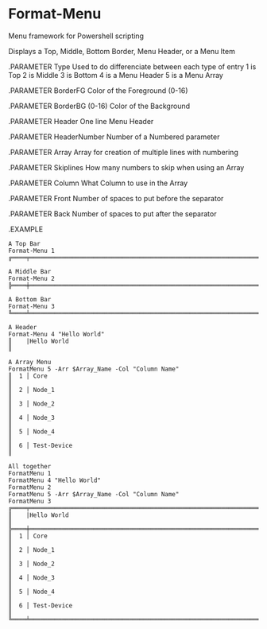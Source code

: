 # Format-Menu
Menu framework for Powershell scripting

Displays a Top, Middle, Bottom Border, Menu Header, or a Menu Item

.PARAMETER Type
    Used to do differenciate between each type of entry
    1 is Top
    2 is Middle
    3 is Bottom
    4 is a Menu Header
    5 is a Menu Array

.PARAMETER BorderFG
    Color of the Foreground (0-16)

.PARAMETER BorderBG (0-16)
    Color of the Background

.PARAMETER Header
    One line Menu Header

.PARAMETER HeaderNumber
    Number of a Numbered parameter

.PARAMETER Array
    Array for creation of multiple lines with numbering

.PARAMETER Skiplines
    How many numbers to skip when using an Array

.PARAMETER Column
    What Column to use in the Array

.PARAMETER Front
    Number of spaces to put before the separator

.PARAMETER Back
    Number of spaces to put after the separator

.EXAMPLE

    A Top Bar
    Format-Menu 1
    ╔════╤═════════════════════════════════════════════════════════════════════════╗

    A Middle Bar
    Format-Menu 2
    ╠════╪═════════════════════════════════════════════════════════════════════════╣

    A Bottom Bar
    Format-Menu 3
    ╚════╧═════════════════════════════════════════════════════════════════════════╝

    A Header
    Format-Menu 4 "Hello World"
    ║    |Hello World                                                              ║
    
    A Array Menu
    FormatMenu 5 -Arr $Array_Name -Col "Column Name"
    ║  1 │ Core                                                                    ║
    ║  2 │ Node_1                                                                  ║
    ║  3 │ Node_2                                                                  ║
    ║  4 │ Node_3                                                                  ║
    ║  5 │ Node_4                                                                  ║
    ║  6 │ Test-Device                                                             ║
 
    All together
    FormatMenu 1
    FormatMenu 4 "Hello World"
    FormatMenu 2
    FormatMenu 5 -Arr $Array_Name -Col "Column Name"
    FormatMenu 3
    ╔════╤═════════════════════════════════════════════════════════════════════════╗
    ║    |Hello World                                                              ║
    ╠════╪═════════════════════════════════════════════════════════════════════════╣
    ║  1 │ Core                                                                    ║
    ║  2 │ Node_1                                                                  ║
    ║  3 │ Node_2                                                                  ║
    ║  4 │ Node_3                                                                  ║
    ║  5 │ Node_4                                                                  ║
    ║  6 │ Test-Device                                                             ║
    ╚════╧═════════════════════════════════════════════════════════════════════════╝
